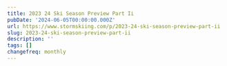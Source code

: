 ```yaml
---
title: 2023 24 Ski Season Preview Part Ii
pubDate: '2024-06-05T00:00:00.000Z'
url: https://www.stormskiing.com/p/2023-24-ski-season-preview-part-ii
slug: 2023-24-ski-season-preview-part-ii
description: ''
tags: []
changefreq: monthly
---
```


<!-- Add post content below -->

